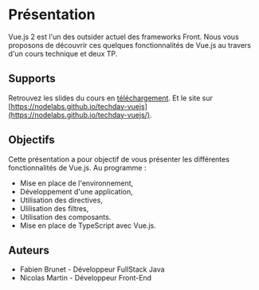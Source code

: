 # Présentation


Vue.js 2 est l'un des outsider actuel des frameworks Front. Nous vous proposons
de découvrir ces quelques fonctionnalités de Vue.js au travers d'un cours technique et deux TP. 


## Supports

Retrouvez les slides du cours en [téléchargement](https://nodelabs.github.io/NodeAndTyped/techday-vuejs/_supports/slides.pptx).
Et le site sur [https://nodelabs.github.io/techday-vuejs](https://nodelabs.github.io/techday-vuejs/).

## Objectifs

Cette présentation a pour objectif de vous présenter les différentes fonctionnalités de Vue.js. Au programme :

- Mise en place de l'environnement,
- Développement d'une application,
- Utilisation des directives,
- Ulilisation des filtres,
- Utilisation des composants.
- Mise en place de TypeScript avec Vue.js.

## Auteurs

- Fabien Brunet - Développeur FullStack Java
- Nicolas Martin - Développeur Front-End

